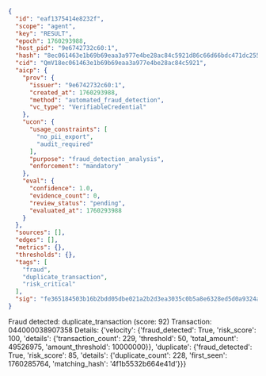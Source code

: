 ```json
{
  "id": "eaf1375414e8232f",
  "scope": "agent",
  "key": "RESULT",
  "epoch": 1760293988,
  "host_pid": "9e6742732c60:1",
  "hash": "8ec061463e1b69b69eaa3a977e4be28ac84c5921d86c66d66bdc471dc255dd0b",
  "cid": "QmV18ec061463e1b69b69eaa3a977e4be28ac84c5921",
  "aicp": {
    "prov": {
      "issuer": "9e6742732c60:1",
      "created_at": 1760293988,
      "method": "automated_fraud_detection",
      "vc_type": "VerifiableCredential"
    },
    "ucon": {
      "usage_constraints": [
        "no_pii_export",
        "audit_required"
      ],
      "purpose": "fraud_detection_analysis",
      "enforcement": "mandatory"
    },
    "eval": {
      "confidence": 1.0,
      "evidence_count": 0,
      "review_status": "pending",
      "evaluated_at": 1760293988
    }
  },
  "sources": [],
  "edges": [],
  "metrics": {},
  "thresholds": {},
  "tags": [
    "fraud",
    "duplicate_transaction",
    "risk_critical"
  ],
  "sig": "fe365184503b16b2bdd05dbe021a2b2d3ea3035c0b5a8e6328ed5d0a9324a844"
}
```

Fraud detected: duplicate_transaction (score: 92)
Transaction: 044000038907358
Details: {'velocity': {'fraud_detected': True, 'risk_score': 100, 'details': {'transaction_count': 229, 'threshold': 50, 'total_amount': 49526975, 'amount_threshold': 10000000}}, 'duplicate': {'fraud_detected': True, 'risk_score': 85, 'details': {'duplicate_count': 228, 'first_seen': 1760285764, 'matching_hash': '4f1b5532b664e41d'}}}